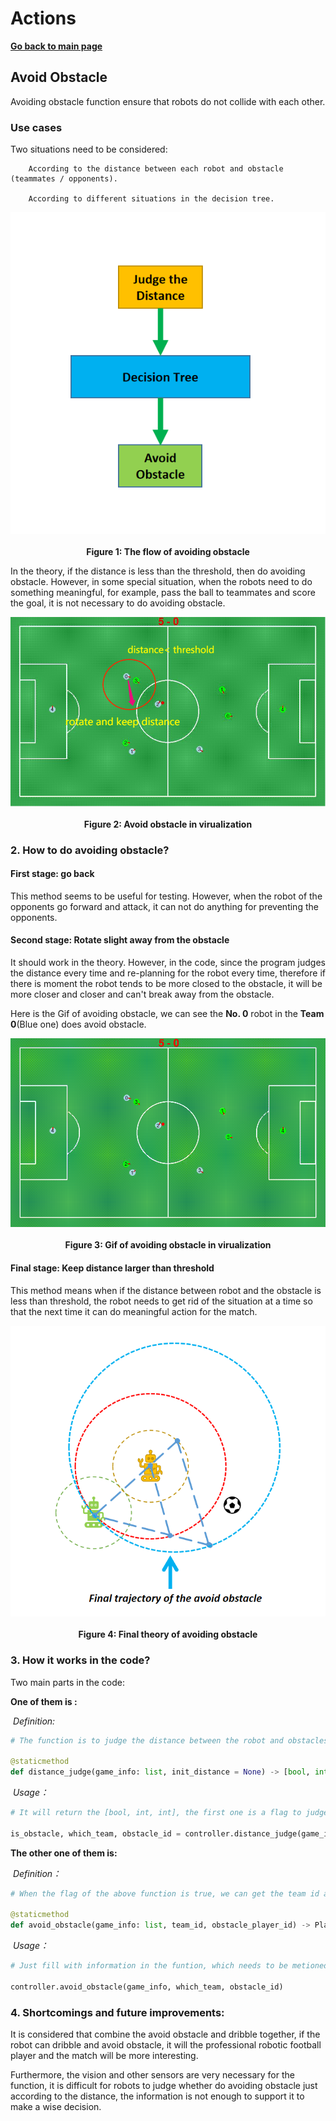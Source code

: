 

# **Actions**

**[Go back to main page](../../Documentation.md)**

## Avoid Obstacle

Avoiding obstacle function ensure that robots do not collide with each other.

### Use cases 

   Two situations need to be considered:

        According to the distance between each robot and obstacle (teammates / opponents).
        
        According to different situations in the decision tree.

   <p align="center">
      <img src="../../Images/avoid_obstacle_flow.png" /><br><br>
      <b>Figure 1: The flow of avoiding obstacle</b>
   </p>




In the theory, if the distance is less than the threshold, then do avoiding obstacle. However, in some special situation, when the robots need to do something meaningful, for example, pass the ball to teammates and score the goal, it is not necessary to do avoiding obstacle. 

   <p align="center">
      <img src="../../Images/Avoid_obstacle.png" /><br><br>
      <b>Figure 2: Avoid obstacle in virualization</b>
   </p>

   

### 2. How to do avoiding obstacle?

   #### First stage: go back

This method seems to be useful for testing. However, when the robot of the opponents go forward and attack, it can not do anything for preventing the opponents.
        
   #### Second stage: Rotate slight away from the obstacle

It should work in the theory. However, in the code, since the program judges the distance every time and re-planning for the robot every time,  therefore if there is moment the robot tends to be more closed to the obstacle, it will be more closer and closer and can't break away from the obstacle.

Here is the Gif of avoiding obstacle, we can see the **No. 0** robot in the **Team 0**(Blue one) does avoid obstacle.

   <p align="center">
      <img src="../../Images/Avoid_obstacle.gif" /><br><br>
       <b>Figure 3: Gif of avoiding obstacle in virualization</b> 
   </p>



   #### Final stage: Keep distance larger than threshold

This method means when if the distance between robot and the obstacle is less than threshold, the robot needs to get rid of the situation at a time so that the next time it can do meaningful action for the match. 

   <p align="center">
      <img src="../../Images/avoid_obstacle_theory.png" /><br><br>
       <b>Figure 4: Final theory of avoiding obstacle</b>
   </p>


### 3. How it works in the code?

Two main parts in the code:

**One of them is :**

​  *Definition:*

```python
# The function is to judge the distance between the robot and obstacles (Teammates, opponents, ball).

@staticmethod
def distance_judge(game_info: list, init_distance = None) -> [bool, int, int]:
```
​  *Usage：*

```python
# It will return the [bool, int, int], the first one is a flag to judge whether the robot meets the obstacle or not. The second one and the third one are team id and player id of the robot which meets obstacle respectively. 

is_obstacle, which_team, obstacle_id = controller.distance_judge(game_info)
```

**The  other one of them is:** 

​  *Definition：*

```python
# When the flag of the above function is true, we can get the team id and player id from distance_judge() function and put them here so that the robot can do avoid_obstacle().

@staticmethod
def avoid_obstacle(game_info: list, team_id, obstacle_player_id) -> PlayerCommand:
```

​  *Usage：*

```python
# Just fill with information in the funtion, which needs to be metioned here is that the avoid_obstacle() function reuses the go_around_the_point() function, but changes the parameters.

controller.avoid_obstacle(game_info, which_team, obstacle_id)
```



### 4. Shortcomings and future improvements:

It is considered that combine the avoid obstacle and dribble together, if the robot can dribble and avoid obstacle, it will the professional robotic football player and the match will be more interesting.

Furthermore, the vision and other sensors are very necessary for the function, it is difficult for robots to judge whether do avoiding obstacle just according to the distance, the information is not enough to support it to make a wise decision.  
        
</p>
